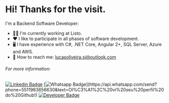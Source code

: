 # Hi! Thanks for the visit.

I'm a Backend Software Developer:
  
- :man_technologist: I'm currently working at Listo.
- :heart: I like to participate in all phases of software development.
- :desktop_computer: I have experience with C#, .NET Core, Angular 2+, SQL Server, Azure and AWS.
- :email: How to reach me: lucasoliveira.si@outlook.com

  
###### For more information:

[![Linkedin Badge](https://img.shields.io/badge/-LinkedIn-blue?style=flat-square&logo=Linkedin&logoColor=white&link=https://www.linkedin.com/in/lucas-oliveira-91a27716a/)](https://www.linkedin.com/in/lucas-oliveira-91a27716a/)
[![Whatsapp Badge](https://img.shields.io/badge/-Whatsapp-4CA143?style=flat-square&labelColor=4CA143&logo=whatsapp&logoColor=white&link=https://api.whatsapp.com/send?phone=5511983656630&text=Ol%C3%A1%2C%20vi%20seu%20perfil%20do%20Github!)](https://api.whatsapp.com/send?phone=5511983656630&text=Ol%C3%A1%2C%20vi%20seu%20perfil%20do%20Github!)
[![Developer Badge](https://img.shields.io/badge/-Portfolio-black?style=flat-square&logo=Dev&logoColor=white&link=https://https://devlucasoliveira.com/)](https://devlucasoliveira.com/)
